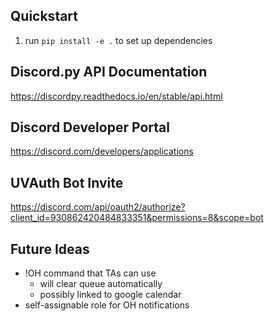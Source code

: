 ## Quickstart

1. run `pip install -e .` to set up dependencies

## Discord.py API Documentation
https://discordpy.readthedocs.io/en/stable/api.html

## Discord Developer Portal
https://discord.com/developers/applications

## UVAuth Bot Invite
https://discord.com/api/oauth2/authorize?client_id=930862420484833351&permissions=8&scope=bot

## Future Ideas
- !OH command that TAs can use
    - will clear queue automatically
    - possibly linked to google calendar
- self-assignable role for OH notifications
